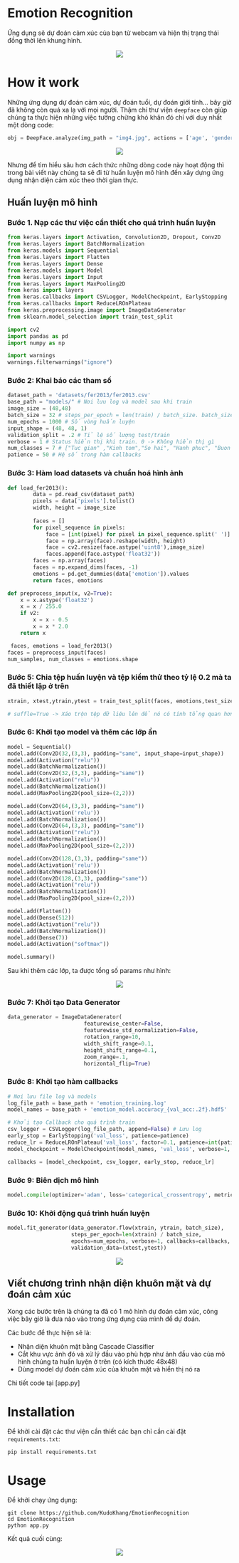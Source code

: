 # Emotion Recognition
Ứng dụng sẽ dự đoán cảm xúc của bạn từ webcam và hiện thị trạng thái đồng thời lên khung hình.

<p align="center">
	<img src="https://media1.giphy.com/media/J11DaTiOI7a9BtkxG0/giphy.gif?cid=790b76110e10226fb5d26ed94c18522b30e1126c15ba0804&rid=giphy.gif&ct=g" />
</p>

# How it work
Những ứng dụng dự đoán cảm xúc, dự đoán tuổi, dự đoán giới tính... bây giờ đã không còn quá xa lạ với mọi người. Thậm chí thư viện `deepface` còn giúp chúng ta thực hiện những việc tưởng chừng khó khăn đó chỉ với duy nhất một dòng code:

```python
obj = DeepFace.analyze(img_path = "img4.jpg", actions = ['age', 'gender', 'race', 'emotion'])
```

<p align="center">
	<img src="https://raw.githubusercontent.com/serengil/deepface/master/icon/stock-2.jpg" />
</p>

Nhưng để tìm hiểu sâu hơn cách thức những dòng code này hoạt động thì trong bài viết này chúng ta sẽ đi từ huấn luyện mô hình đến xây dựng ứng dụng nhận diện cảm xúc theo thời gian thực.

## Huấn luyện mô hình
### Bước 1. Nạp các thư việc cần thiết cho quá trình huấn luyện

```python
from keras.layers import Activation, Convolution2D, Dropout, Conv2D
from keras.layers import BatchNormalization
from keras.models import Sequential
from keras.layers import Flatten
from keras.layers import Dense
from keras.models import Model
from keras.layers import Input
from keras.layers import MaxPooling2D
from keras import layers
from keras.callbacks import CSVLogger, ModelCheckpoint, EarlyStopping
from keras.callbacks import ReduceLROnPlateau
from keras.preprocessing.image import ImageDataGenerator
from sklearn.model_selection import train_test_split

import cv2
import pandas as pd
import numpy as np

import warnings
warnings.filterwarnings("ignore")
```

### Bước 2: Khai báo các tham số

```python
dataset_path = 'datasets/fer2013/fer2013.csv'
base_path = "models/" # Nơi lưu log và model sau khi train
image_size = (48,48)
batch_size = 32 # steps_per_epoch = len(train) / batch_size. batch_size càng nhỏ thì số ảnh trên mỗi vòng huấn luyện sẽ tăng lên, như thế thời gian huấn luyện sẽ kéo dài
num_epochs = 1000 # Số vòng huấn luyện
input_shape = (48, 48, 1)
validation_split = .2 # Tỉ lệ số lượng test/train
verbose = 1 # Status hiển thị khi train. 0 -> Không hiển thị gì
num_classes = 7 # ["Tuc gian" ,"Kinh tom","So hai", "Hanh phuc", "Buon ba", "Bat ngo", "Binh thuong"]
patience = 50 # Hệ số trong hàm callbacks
```

### Bước 3: Hàm load datasets và chuẩn hoá hình ảnh

```python
def load_fer2013():
        data = pd.read_csv(dataset_path)
        pixels = data['pixels'].tolist()
        width, height = image_size
        
        faces = []
        for pixel_sequence in pixels:
            face = [int(pixel) for pixel in pixel_sequence.split(' ')]
            face = np.array(face).reshape(width, height)
            face = cv2.resize(face.astype('uint8'),image_size)
            faces.append(face.astype('float32'))
        faces = np.array(faces)
        faces = np.expand_dims(faces, -1)
        emotions = pd.get_dummies(data['emotion']).values
        return faces, emotions

def preprocess_input(x, v2=True):
    x = x.astype('float32')
    x = x / 255.0
    if v2:
        x = x - 0.5
        x = x * 2.0
    return x
```

```python
 faces, emotions = load_fer2013() 
faces = preprocess_input(faces)
num_samples, num_classes = emotions.shape
```

### Bước 5: Chia tệp huấn luyện và tệp kiểm thử theo tỷ lệ 0.2 mà ta đã thiết lập ở trên

```python
xtrain, xtest,ytrain,ytest = train_test_split(faces, emotions,test_size=0.2,shuffle=True)

# suffle=True -> Xáo trộn tệp dữ liệu lên để nó có tính tổng quan hơn
```

### Bước 6: Khởi tạo model và thêm các lớp ẩn

```python
model = Sequential()
model.add(Conv2D(32,(3,3), padding="same", input_shape=input_shape))
model.add(Activation("relu"))
model.add(BatchNormalization())
model.add(Conv2D(32,(3,3), padding="same"))
model.add(Activation("relu"))
model.add(BatchNormalization())
model.add(MaxPooling2D(pool_size=(2,2)))

model.add(Conv2D(64,(3,3), padding="same"))
model.add(Activation('relu'))
model.add(BatchNormalization())
model.add(Conv2D(64,(3,3), padding="same"))
model.add(Activation("relu"))
model.add(BatchNormalization())
model.add(MaxPooling2D(pool_size=(2,2)))

model.add(Conv2D(128,(3,3), padding="same"))
model.add(Activation('relu'))
model.add(BatchNormalization())
model.add(Conv2D(128,(3,3), padding="same"))
model.add(Activation("relu"))
model.add(BatchNormalization())
model.add(MaxPooling2D(pool_size=(2,2)))

model.add(Flatten())
model.add(Dense(512))
model.add(Activation("relu"))
model.add(BatchNormalization())
model.add(Dense(7))
model.add(Activation("softmax"))

model.summary()
```

Sau khi thêm các lớp, ta được tổng số params như hình:

<p align="center">
	<img src="https://i.imgur.com/kJjHg4C.png" />
</p>

### Bước 7: Khởi tạo Data Generator

```python
data_generator = ImageDataGenerator(
                        featurewise_center=False,
                        featurewise_std_normalization=False,
                        rotation_range=10,
                        width_shift_range=0.1,
                        height_shift_range=0.1,
                        zoom_range=.1,
                        horizontal_flip=True)
```

### Bước 8: Khởi tạo hàm callbacks

```python
# Nơi lưu file log và models
log_file_path = base_path + 'emotion_training.log'
model_names = base_path + 'emotion_model.accuracy_{val_acc:.2f}.hdf5'

# Khởi tạo Callback cho quá trình train
csv_logger = CSVLogger(log_file_path, append=False) # Lưu log
early_stop = EarlyStopping('val_loss', patience=patience)
reduce_lr = ReduceLROnPlateau('val_loss', factor=0.1, patience=int(patience/4), verbose=1)
model_checkpoint = ModelCheckpoint(model_names, 'val_loss', verbose=1, save_best_only=True)

callbacks = [model_checkpoint, csv_logger, early_stop, reduce_lr]
```

### Bước 9: Biên dịch mô hình

```python
model.compile(optimizer='adam', loss='categorical_crossentropy', metrics=['accuracy'])
```

### Bước 10: Khởi động quá trình huấn luyện

```python
model.fit_generator(data_generator.flow(xtrain, ytrain, batch_size),
                    steps_per_epoch=len(xtrain) / batch_size,
                    epochs=num_epochs, verbose=1, callbacks=callbacks,
                    validation_data=(xtest,ytest))
```

<p align="center">
	<img src="https://i.imgur.com/fvVrQZO.png" />
</p>

## Viết chương trình nhận diện khuôn mặt và dự đoán cảm xúc
Xong các bước trên là chúng ta đã có 1 mô hình dự đoán cảm xúc, công việc bây giờ là đưa nào vào trong ứng dụng của mình để dự đoán.

Các bước để thực hiện sẽ là:
- Nhận diện khuôn mặt bằng Cascade Classifier
- Cắt khu vực ảnh đó và xử lý đầu vào phù hợp như ảnh đầu vào của mô hình chúng ta huấn luyện ở trên (có kích thước 48x48)
- Dùng model dự đoán cảm xúc của khuôn mặt và hiển thị nó ra

Chi tiết code tại [app.py]

# Installation
Để khởi cài đặt các thư viện cần thiết các bạn chỉ cần cài đặt `requirements.txt`:

```
pip install requirements.txt
```

# Usage
Để khởi chạy ứng dụng:

```
git clone https://github.com/KudoKhang/EmotionRecognition
cd EmotionRecognition
python app.py
```

Kết quả cuối cùng:

<p align="center">
	<img src="https://media1.giphy.com/media/J11DaTiOI7a9BtkxG0/giphy.gif?cid=790b76110e10226fb5d26ed94c18522b30e1126c15ba0804&rid=giphy.gif&ct=g" />
</p>
